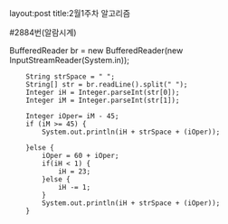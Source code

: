 layout:post
title:2월1주차 알고리즘

#2884번(알람시계)

BufferedReader br = new BufferedReader(new InputStreamReader(System.in));
		
		String strSpace = " ";
		String[] str = br.readLine().split(" ");
		Integer iH = Integer.parseInt(str[0]);
		Integer iM = Integer.parseInt(str[1]);
		
		Integer iOper= iM - 45;
		if (iM >= 45) {
			System.out.println(iH + strSpace + (iOper));
			
		}else {
			iOper = 60 + iOper;
			if(iH < 1) {
				iH = 23;
			}else {
				iH -= 1;
			}
			System.out.println(iH + strSpace + (iOper));
		}
	
